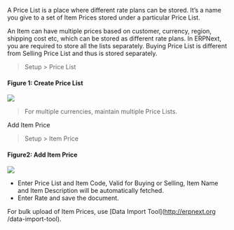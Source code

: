 A Price List is a place where different rate plans can be stored. It’s a name
you give to a set of Item Prices stored under a particular Price List.

An Item can have multiple prices based on customer, currency, region, shipping
cost etc, which can be stored as different rate plans. In ERPNext, you are
required to store all the lists separately. Buying Price List is different
from Selling Price List and thus is stored separately.

> Setup > Price List

#### Figure 1: Create Price List

![](assets/erpnext_org/images/erpnext/new-price-list-1.png)  

> For multiple currencies, maintain multiple Price Lists.

Add Item Price  

> Setup > Item Price

#### Figure2: Add Item Price

![](assets/erpnext_org/images/erpnext/item-price-1.png)  



  * Enter Price List and Item Code, Valid for Buying or Selling, Item Name and Item Description will be automatically fetched.
  * Enter Rate and save the document.

For bulk upload of Item Prices, use [Data Import Tool](http://erpnext.org
/data-import-tool).

